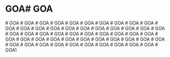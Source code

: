 # GOA#   G O A  
 #   G O A  
 #   G O A  
 #   G O A  
 #   G O A  
 #   G O A  
 #   G O A  
 #   G O A  
 #   G O A  
 #   G O A  
 #   G O A  
 #   G O A  
 #   G O A  
 #   G O A  
 #   G O A  
 #   G O A  
 #   G O A  
 #   G O A  
 #   G O A  
 #   G O A  
 #   G O A  
 #   G O A  
 #   G O A  
 #   G O A  
 #   G O A  
 #   G O A  
 #   G O A  
 #   G O A  
 #   G O A  
 #   G O A  
 #   G O A  
 #   G O A  
 #   G O A  
 #   G O A  
 #   G O A  
 #   G O A  
 #   G O A  
 #   G O A  
 #   G O A  
 #   G O A  
 #   G O A  
 #   G O A  
 #   G O A  
 #   G O A  
 #   G O A  
 #   G O A  
 #   G O A  
 #   G O A  
 #   G O A  
 #   G O A  
 #   G O A  
 #   G O A  
 #   G O A  
 #   G O A 1  
 
